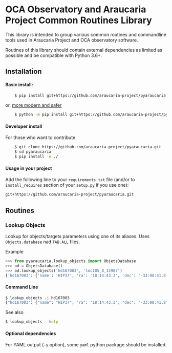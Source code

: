 # OCA Observatory and Araucaria Project Common Routines Library

This library is intended to group various common routines and commandline tools used in  Araucaria Project and OCA observatory software.

Routines of this library should contain external dependencies as limited as possible and be compatible with Python 3.6+.

## Installation

#### Basic install:

```bash
    $ pip install git+https://github.com/araucaria-project/pyaraucaria.git
```
or, [more modern and safer](https://adamj.eu/tech/2020/02/25/use-python-m-pip-everywhere/)
```bash
    $ python -m pip install git+https://github.com/araucaria-project/pyaraucaria.git
```

#### Developer install
For those who want to contribute
```bash
    $ git clone https://github.com/araucaria-project/pyaraucaria.git
    $ cd pyaraucaria
    $ pip install -e ./
```

#### Usage in your project
Add the following line to your `requirements.txt` file (and/or to `install_requires` section of your `setup.py` if you use one):
```requirements.txt
git+https://github.com/araucaria-project/pyaraucaria.git
```

## Routines

### Lookup Objects
Lookup for objects/targets parameters using one of its aliases.
Uses `Objects.database` nad `TAB.ALL` files.

Example
```python
>>> from pyaraucaria.lookup_objects import ObjetsDatabase
>>> od = ObjetsDatabase()
>>> od.lookup_objects('hd167003', 'lmc105_8_11987')
{'hd167003': {'name': 'HIP37', 'ra': '18:14:43.3', 'dec': '-33:08:41.8', 'aliases': ['hd_167003', 'hd167003']}, 'lmc105_8_11987': {'name': 'CEP25', 'ra': '05:18:12.8', 'dec': '-71:17:15.4', 'per': 3.4050955, 'hjd0': 2160.55457, 'aliases': ['LMC-T2CEP-085', 'lmc105.8_11987', 'lmc105_8_11987', 'cepii_lmc105_8_11987']}}
```

#### Command Line
```bash
$ lookup_objects -j hd167003
{"hd167003": {"name": "HIP37", "ra": "18:14:43.3", "dec": "-33:08:41.8", "aliases": ["hd_167003", "hd167003"]}}
```
See also
```bash
$ lookup_objects --help
```

#### Optional dependencies
For YAML output (`-y` option), some `yaml` python package should be installed.

